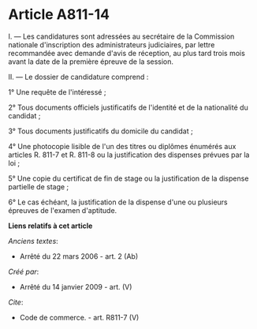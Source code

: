 # Article A811-14

I. ― Les candidatures sont adressées au secrétaire de la Commission nationale d'inscription des administrateurs judiciaires,
par lettre recommandée avec demande d'avis de réception, au plus tard trois mois avant la date de la première épreuve de la
session. 

II. ― Le dossier de candidature comprend : 

1° Une requête de l'intéressé ; 

2° Tous documents officiels justificatifs de l'identité et de la nationalité du candidat ; 

3° Tous documents justificatifs du domicile du candidat ; 

4° Une photocopie lisible de l'un des titres ou diplômes énumérés aux articles R. 811-7 et R. 811-8 ou la justification des
dispenses prévues par la loi ; 

5° Une copie du certificat de fin de stage ou la justification de la dispense partielle de stage ; 

6° Le cas échéant, la justification de la dispense d'une ou plusieurs épreuves de l'examen d'aptitude.

**Liens relatifs à cet article**

_Anciens textes_:

  - Arrêté du 22 mars 2006 - art. 2 (Ab)

_Créé par_:

  - Arrêté du 14 janvier 2009 - art. (V)

_Cite_:

  - Code de commerce. - art. R811-7 (V)
